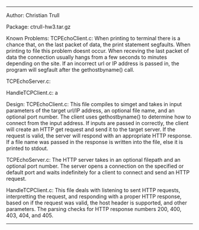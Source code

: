 ---------------------------------------------------------------------------------------
Author:  Christian Trull 

Package: ctrull-hw3.tar.gz

Known Problems:
   TCPEchoClient.c:
      When printing to terminal there is a chance that, on the last packet of data,
      the print statement segfaults. When printing to file this problem doesnt occur.
      When receving the last packet of data the connection usually hangs from a few
      seconds to minutes depending on the site. If an incorrect url or IP address is
      passed in, the program will segfault after the gethostbyname() call.
   
   TCPEchoServer.c:
      
   
   HandleTCPClient.c:
      a
   
Design:
   TCPEchoClient.c:
      This file compiles to simget and takes in input parameters of the target url/IP
      address, an optional file name, and an optional port number. The client uses 
      gethostbyname() to determine how to connect from the input address. If inputs 
      are passed in correctly, the client will create an HTTP get request and send it 
      to the target server. If the request is valid, the server will respond with an 
      appropriate HTTP response. If a file name was passed in the response is written 
      into the file, else it is printed to stdout.
   
   TCPEchoServer.c:
      The HTTP server takes in an optional filepath and an optional port number. The
      server opens a connection on the specified or default port and waits indefinitely
      for a client to connect and send an HTTP request.
   
   HandleTCPClient.c:
      This file deals with listening to sent HTTP requests, interpretting the request,
      and responding with a proper HTTP response, based on if the request was valid, 
      the host header is supported, and other parameters. The parsing checks for HTTP
      response numbers 200, 400, 403, 404, and 405. 
   
   
---------------------------------------------------------------------------------------
